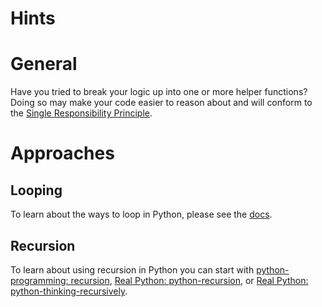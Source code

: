 # Hints

# General

Have you tried to break your logic up into one or more helper functions?
Doing so may make your code easier to reason about and will conform to the [Single Responsibility Principle](https://en.wikipedia.org/wiki/Single-responsibility_principle).

# Approaches

## Looping

To learn about the ways to loop in Python, please see the [docs](https://wiki.python.org/moin/ForLoop).

## Recursion

To learn about using recursion in Python you can start with [python-programming: recursion][python-programming: recursion], [Real Python: python-recursion][Real Python: python-recursion], or [Real Python: python-thinking-recursively][Real Python: python-thinking-recursively].

[Single Responsibility Principle]: https://en.wikipedia.org/wiki/Single-responsibility_principle
[python-programming: recursion]: https://www.programiz.com/python-programming/recursion
[Real Python: python-recursion]: https://realpython.com/python-recursion/
[Real Python: python-thinking-recursively]: https://realpython.com/python-thinking-recursively/
[cumulative song]: https://en.wikipedia.org/wiki/Cumulative_song
